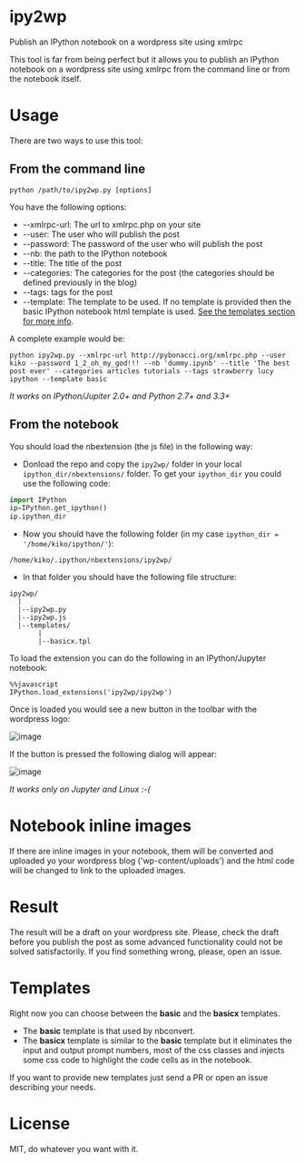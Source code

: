 ipy2wp
======

Publish an IPython notebook on a wordpress site using xmlrpc

This tool is far from being perfect but it allows you to publish an IPython notebook on a wordpress site using xmlrpc from the command line or from the notebook itself.

Usage
=====

There are two ways to use this tool:

From the command line
---------------------

    python /path/to/ipy2wp.py [options]

You have the following options:

* --xmlrpc-url: The url to xmlrpc.php on your site
* --user: The user who will publish the post
* --password: The password of the user who will publish the post
* --nb: the path to the IPython notebook
* --title: The title of the post
* --categories: The categories for the post (the categories should be defined previously in the blog)
* --tags: tags for the post
* --template: The template to be used. If no template is provided then the basic IPython notebook html template is used. [See the templates section for more info](https://github.com/Pybonacci/ipy2wp#templates).

A complete example would be:

    python ipy2wp.py --xmlrpc-url http://pybonacci.org/xmlrpc.php --user kiko --password 1_2_oh_my_god!!! --nb 'dummy.ipynb' --title 'The best post ever' --categories articles tutorials --tags strawberry lucy ipython --template basic

*It works on IPython/Jupiter 2.0+  and Python 2.7+ and 3.3+*

From the notebook
-----------------

You should load the nbextension (the js file) in the following way:

* Donload the repo and copy the `ipy2wp/` folder in your local `ipython_dir/nbextensions/` folder. To get your `ipython_dir` you could use the following code:

```python
import IPython
ip=IPython.get_ipython()
ip.ipython_dir
```

* Now you should have the following folder (in my case `ipython_dir = '/home/kiko/ipython/'`):

`/home/kiko/.ipython/nbextensions/ipy2wp/`

* In that folder you should have the following file structure:

```
ipy2wp/
  |
  |--ipy2wp.py
  |--ipy2wp.js
  |--templates/
       |
       |--basicx.tpl
```

To load the extension you can do the following in an IPython/Jupyter notebook:

```
%%javascript
IPython.load_extensions('ipy2wp/ipy2wp')
```

Once is loaded you would see a new button in the toolbar with the wordpress logo:

![image](https://raw.githubusercontent.com/Pybonacci/ipy2wp/master/images/wordpress_button.png)

If the button is pressed the following dialog will appear:

![image](https://raw.githubusercontent.com/Pybonacci/ipy2wp/master/images/dialog.png)

*It works only on Jupyter and Linux :-(*

Notebook inline images
======================

If there are inline images in your notebook, them will be converted and uploaded yo your wordpress blog ('wp-content/uploads') and the html code will be changed to link to the uploaded images.

Result
======

The result will be a draft on your wordpress site. Please, check the draft before you publish the post as some advanced functionality could not be solved satisfactorily. If you find something wrong, please, open an issue.

Templates
=========

Right now you can choose between the **basic** and the **basicx** templates. 

* The **basic** template is that used by nbconvert.
* The **basicx** template is similar to the **basic** template but it eliminates the input and output prompt numbers, most of the css classes and injects some css code to highlight the code cells as in the notebook.

If you want to provide new templates just send a PR or open an issue describing your needs.

License
=======

MIT, do whatever you want with it.
